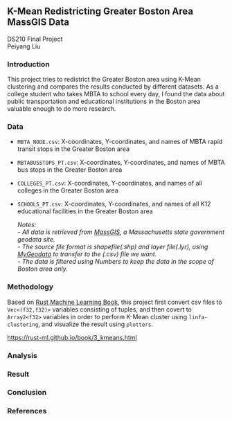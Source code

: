 ## K-Mean Redistricting Greater Boston Area MassGIS Data
DS210 Final Project   
Peiyang Liu

### Introduction
This project tries to redistrict the Greater Boston area using K-Mean clustering and compares the results conducted by different datasets. As a college student who takes MBTA to school every day, I found the data about public transportation and educational institutions in the Boston area valuable enough to do more research. 


### Data
- ```MBTA_NODE.csv```: X-coordinates, Y-coordinates, and names of MBTA rapid transit stops in the Greater Boston area
- ```MBTABUSSTOPS_PT.csv```: X-coordinates, Y-coordinates, and names of MBTA bus stops in the Greater Boston area
- ```COLLEGES_PT.csv```: X-coordinates, Y-coordinates, and names of all colleges in the Greater Boston area
- ```SCHOOLS_PT.csv```: X-coordinates, Y-coordinates, and names of all K12 educational facilities in the Greater Boston area

  *Notes:*   
  *- All data is retrieved from [MassGIS](https://www.mass.gov/info-details/massgis-data-layers), a Massachusetts state government geodata site.*    
  *- The source file format is shapefile(.shp) and layer file(.lyr), using [MyGeodata](https://mygeodata.cloud/converter/shp-to-csv) to transfer to the (.csv) file we want.*   
  *- The data is filtered using Numbers to keep the data in the scope of Boston area only.*

### Methodology
Based on [Rust Machine Learning Book](https://rust-ml.github.io/book/3_kmeans.html), this project first convert csv files to ```Vec<(f32,f32)>``` variables consisting of tuples, and then covert to ```Array2<f32>``` variables in order to perform K-Mean cluster using ```linfa-clustering```, and visualize the result using ```plotters```. 

https://rust-ml.github.io/book/3_kmeans.html
### Analysis
### Result
### Conclusion
### References
